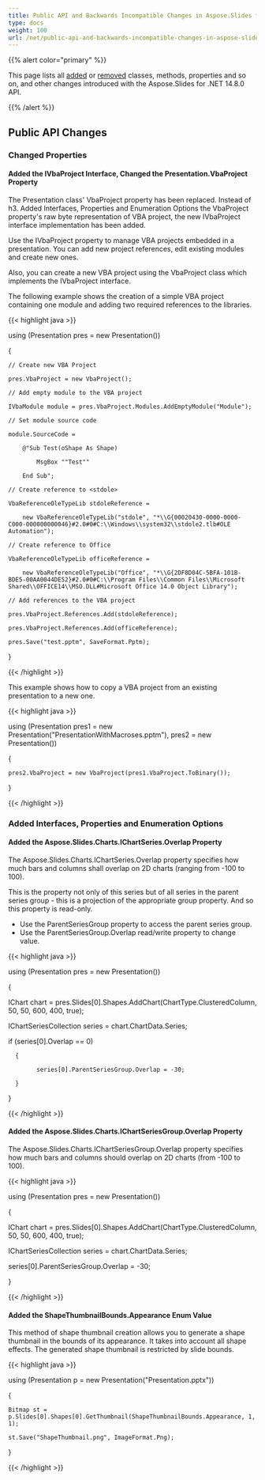 ```yaml
---
title: Public API and Backwards Incompatible Changes in Aspose.Slides for .NET 14.8.0
type: docs
weight: 100
url: /net/public-api-and-backwards-incompatible-changes-in-aspose-slides-for-net-14-8-0/
---
```


{{% alert color="primary" %}} 

This page lists all [added](/slides/net/public-api-and-backwards-incompatible-changes-in-aspose-slides-for-net-14-8-0/) or [removed](/slides/net/public-api-and-backwards-incompatible-changes-in-aspose-slides-for-net-14-8-0/) classes, methods, properties and so on, and other changes introduced with the Aspose.Slides for .NET 14.8.0 API.

{{% /alert %}} 
## **Public API Changes**
### **Changed Properties**
#### **Added the IVbaProject Interface, Changed the Presentation.VbaProject Property**
The Presentation class' VbaProject property has been replaced. Instead of h3. Added Interfaces, Properties and Enumeration Options
the VbaProject property's raw byte representation of VBA project, the new IVbaProject interface implementation has been added.

Use the IVbaProject property to manage VBA projects embedded in a presentation. You can add new project references, edit existing modules and create new ones.

Also, you can create a new VBA project using the VbaProject class which implements the IVbaProject interface.

The following example shows the creation of a simple VBA project containing one module and adding two required references to the libraries.

{{< highlight java >}}

 using (Presentation pres = new Presentation())

{

    // Create new VBA Project

    pres.VbaProject = new VbaProject();

    // Add empty module to the VBA project

    IVbaModule module = pres.VbaProject.Modules.AddEmptyModule("Module");

    // Set module source code

    module.SourceCode =

        @"Sub Test(oShape As Shape)

            MsgBox ""Test""

        End Sub";

    // Create reference to <stdole>

    VbaReferenceOleTypeLib stdoleReference =

        new VbaReferenceOleTypeLib("stdole", "*\\G{00020430-0000-0000-C000-000000000046}#2.0#0#C:\\Windows\\system32\\stdole2.tlb#OLE Automation");

    // Create reference to Office

    VbaReferenceOleTypeLib officeReference =

        new VbaReferenceOleTypeLib("Office", "*\\G{2DF8D04C-5BFA-101B-BDE5-00AA0044DE52}#2.0#0#C:\\Program Files\\Common Files\\Microsoft Shared\\OFFICE14\\MSO.DLL#Microsoft Office 14.0 Object Library");

    // Add references to the VBA project

    pres.VbaProject.References.Add(stdoleReference);

    pres.VbaProject.References.Add(officeReference);

    pres.Save("test.pptm", SaveFormat.Pptm);

}

{{< /highlight >}}

This example shows how to copy a VBA project from an existing presentation to a new one.

{{< highlight java >}}

 using (Presentation pres1 = new Presentation("PresentationWithMacroses.pptm"), pres2 = new Presentation())

{

    pres2.VbaProject = new VbaProject(pres1.VbaProject.ToBinary());

}

{{< /highlight >}}
### **Added Interfaces, Properties and Enumeration Options**
#### **Added the Aspose.Slides.Charts.IChartSeries.Overlap Property**
The Aspose.Slides.Charts.IChartSeries.Overlap property specifies how much bars and columns shall overlap on 2D charts (ranging from -100 to 100).

This is the property not only of this series but of all series in the parent series group - this is a projection of the appropriate group property. And so this property is read-only.

- Use the ParentSeriesGroup property to access the parent series group.
- Use the ParentSeriesGroup.Overlap read/write property to change value.

{{< highlight java >}}

 using (Presentation pres = new Presentation())

{

   IChart chart = pres.Slides[0].Shapes.AddChart(ChartType.ClusteredColumn, 50, 50, 600, 400, true);

   IChartSeriesCollection series = chart.ChartData.Series;

   if (series[0].Overlap == 0)

      {

            series[0].ParentSeriesGroup.Overlap = -30;

      }

}

{{< /highlight >}}
#### **Added the Aspose.Slides.Charts.IChartSeriesGroup.Overlap Property**
The Aspose.Slides.Charts.IChartSeriesGroup.Overlap property specifies how much bars and columns should overlap on 2D charts (from -100 to 100).

{{< highlight java >}}



using (Presentation pres = new Presentation())

{

   IChart chart = pres.Slides[0].Shapes.AddChart(ChartType.ClusteredColumn, 50, 50, 600, 400, true);

   IChartSeriesCollection series = chart.ChartData.Series;

   series[0].ParentSeriesGroup.Overlap = -30;

}

{{< /highlight >}}
#### **Added the ShapeThumbnailBounds.Appearance Enum Value**
This method of shape thumbnail creation allows you to generate a shape thumbnail in the bounds of its appearance. It takes into account all shape effects. The generated shape thumbnail is restricted by slide bounds.

{{< highlight java >}}



using (Presentation p = new Presentation("Presentation.pptx"))

{

    Bitmap st = p.Slides[0].Shapes[0].GetThumbnail(ShapeThumbnailBounds.Appearance, 1, 1);

    st.Save("ShapeThumbnail.png", ImageFormat.Png);

}

{{< /highlight >}}
